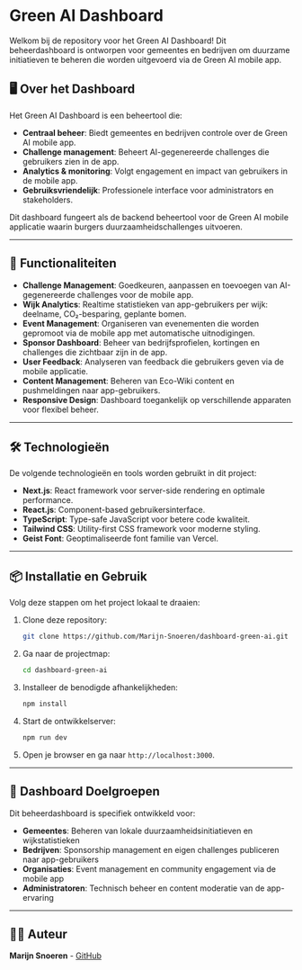 # Green AI Dashboard

Welkom bij de repository voor het Green AI Dashboard! Dit beheerdashboard is ontworpen voor gemeentes en bedrijven om duurzame initiatieven te beheren die worden uitgevoerd via de Green AI mobile app.

## 🖥️ Over het Dashboard

Het Green AI Dashboard is een beheertool die:

- **Centraal beheer**: Biedt gemeentes en bedrijven controle over de Green AI mobile app.
- **Challenge management**: Beheert AI-gegenereerde challenges die gebruikers zien in de app.
- **Analytics & monitoring**: Volgt engagement en impact van gebruikers in de mobile app.
- **Gebruiksvriendelijk**: Professionele interface voor administrators en stakeholders.

Dit dashboard fungeert als de backend beheertool voor de Green AI mobile applicatie waarin burgers duurzaamheidschallenges uitvoeren.

---

## 🚀 Functionaliteiten

- **Challenge Management**: Goedkeuren, aanpassen en toevoegen van AI-gegenereerde challenges voor de mobile app.
- **Wijk Analytics**: Realtime statistieken van app-gebruikers per wijk: deelname, CO₂-besparing, geplante bomen.
- **Event Management**: Organiseren van evenementen die worden gepromoot via de mobile app met automatische uitnodigingen.
- **Sponsor Dashboard**: Beheer van bedrijfsprofielen, kortingen en challenges die zichtbaar zijn in de app.
- **User Feedback**: Analyseren van feedback die gebruikers geven via de mobile applicatie.
- **Content Management**: Beheren van Eco-Wiki content en pushmeldingen naar app-gebruikers.
- **Responsive Design**: Dashboard toegankelijk op verschillende apparaten voor flexibel beheer.

---

## 🛠️ Technologieën

De volgende technologieën en tools worden gebruikt in dit project:

- **Next.js**: React framework voor server-side rendering en optimale performance.
- **React.js**: Component-based gebruikersinterface.
- **TypeScript**: Type-safe JavaScript voor betere code kwaliteit.
- **Tailwind CSS**: Utility-first CSS framework voor moderne styling.
- **Geist Font**: Geoptimaliseerde font familie van Vercel.

---

## 📦 Installatie en Gebruik

Volg deze stappen om het project lokaal te draaien:

1. Clone deze repository:

   ```bash
   git clone https://github.com/Marijn-Snoeren/dashboard-green-ai.git
   ```

2. Ga naar de projectmap:

   ```bash
   cd dashboard-green-ai
   ```

3. Installeer de benodigde afhankelijkheden:

   ```bash
   npm install
   ```

4. Start de ontwikkelserver:

   ```bash
   npm run dev
   ```

5. Open je browser en ga naar `http://localhost:3000`.

---

## 🌱 Dashboard Doelgroepen

Dit beheerdashboard is specifiek ontwikkeld voor:

- **Gemeentes**: Beheren van lokale duurzaamheidsinitiatieven en wijkstatistieken
- **Bedrijven**: Sponsorship management en eigen challenges publiceren naar app-gebruikers
- **Organisaties**: Event management en community engagement via de mobile app
- **Administratoren**: Technisch beheer en content moderatie van de app-ervaring

---

## 👨‍💻 Auteur

**Marijn Snoeren** - [GitHub](https://github.com/Marijn-Snoeren)
